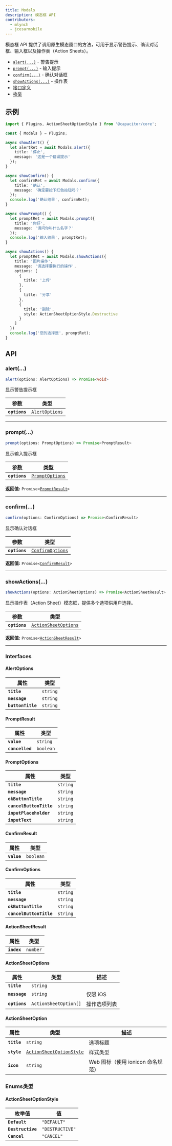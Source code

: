 ```yaml
---
title: Modals
description: 模态框 API
contributors:
  - mlynch
  - jcesarmobile
---
```


<plugin-platforms platforms="pwa,ios,android"></plugin-platforms>

模态框 API 提供了调用原生模态窗口的方法，可用于显示警告提示、确认对话框、输入框以及操作表（Action Sheets）。

- [`alert(...)`](#alert) - 警告提示
- [`prompt(...)`](#prompt) - 输入提示
- [`confirm(...)`](#confirm) - 确认对话框
- [`showActions(...)`](#showactions) - 操作表
- [接口定义](#interfaces)
- [枚举](#enums)

## 示例

```typescript
import { Plugins, ActionSheetOptionStyle } from '@capacitor/core';

const { Modals } = Plugins;

async showAlert() {
  let alertRet = await Modals.alert({
    title: '停止',
    message: '这是一个错误提示'
  });
}

async showConfirm() {
  let confirmRet = await Modals.confirm({
    title: '确认',
    message: '确定要按下红色按钮吗？'
  });
  console.log('确认结果', confirmRet);
}

async showPrompt() {
  let promptRet = await Modals.prompt({
    title: '你好',
    message: '请问你叫什么名字？'
  });
  console.log('输入结果', promptRet);
}

async showActions() {
  let promptRet = await Modals.showActions({
    title: '图片操作',
    message: '请选择要执行的操作',
    options: [
      {
        title: '上传'
      },
      {
        title: '分享'
      },
      {
        title: '删除',
        style: ActionSheetOptionStyle.Destructive
      }
    ]
  })
  console.log('您的选择是', promptRet);
}
```

## API

### alert(...)

```typescript
alert(options: AlertOptions) => Promise<void>
```

显示警告提示框

| 参数          | 类型                                                  |
| ------------- | ----------------------------------------------------- |
| **`options`** | <code><a href="#alertoptions">AlertOptions</a></code> |

---

### prompt(...)

```typescript
prompt(options: PromptOptions) => Promise<PromptResult>
```

显示输入提示框

| 参数          | 类型                                                    |
| ------------- | ------------------------------------------------------- |
| **`options`** | <code><a href="#promptoptions">PromptOptions</a></code> |

**返回值:** <code>Promise&lt;<a href="#promptresult">PromptResult</a>&gt;</code>

---

### confirm(...)

```typescript
confirm(options: ConfirmOptions) => Promise<ConfirmResult>
```

显示确认对话框

| 参数          | 类型                                                      |
| ------------- | --------------------------------------------------------- |
| **`options`** | <code><a href="#confirmoptions">ConfirmOptions</a></code> |

**返回值:** <code>Promise&lt;<a href="#confirmresult">ConfirmResult</a>&gt;</code>

---

### showActions(...)

```typescript
showActions(options: ActionSheetOptions) => Promise<ActionSheetResult>
```

显示操作表（Action Sheet）模态框，提供多个选项供用户选择。

| 参数          | 类型                                                              |
| ------------- | ----------------------------------------------------------------- |
| **`options`** | <code><a href="#actionsheetoptions">ActionSheetOptions</a></code> |

**返回值:** <code>Promise&lt;<a href="#actionsheetresult">ActionSheetResult</a>&gt;</code>

---

### Interfaces

#### AlertOptions

| 属性              | 类型                |
| ----------------- | ------------------- |
| **`title`**       | <code>string</code> |
| **`message`**     | <code>string</code> |
| **`buttonTitle`** | <code>string</code> |

#### PromptResult

| 属性            | 类型                 |
| --------------- | -------------------- |
| **`value`**     | <code>string</code>  |
| **`cancelled`** | <code>boolean</code> |

#### PromptOptions

| 属性                    | 类型                |
| ----------------------- | ------------------- |
| **`title`**             | <code>string</code> |
| **`message`**           | <code>string</code> |
| **`okButtonTitle`**     | <code>string</code> |
| **`cancelButtonTitle`** | <code>string</code> |
| **`inputPlaceholder`**  | <code>string</code> |
| **`inputText`**         | <code>string</code> |

#### ConfirmResult

| 属性        | 类型                 |
| ----------- | -------------------- |
| **`value`** | <code>boolean</code> |

#### ConfirmOptions

| 属性                    | 类型                |
| ----------------------- | ------------------- |
| **`title`**             | <code>string</code> |
| **`message`**           | <code>string</code> |
| **`okButtonTitle`**     | <code>string</code> |
| **`cancelButtonTitle`** | <code>string</code> |

#### ActionSheetResult

| 属性        | 类型                |
| ----------- | ------------------- |
| **`index`** | <code>number</code> |

#### ActionSheetOptions

| 属性          | 类型                             | 描述         |
| ------------- | -------------------------------- | ------------ |
| **`title`**   | <code>string</code>              |              |
| **`message`** | <code>string</code>              | 仅限 iOS     |
| **`options`** | <code>ActionSheetOption[]</code> | 操作选项列表 |

#### ActionSheetOption

| 属性        | 类型                                                                      | 描述                              |
| ----------- | ------------------------------------------------------------------------- | --------------------------------- |
| **`title`** | <code>string</code>                                                       | 选项标题                          |
| **`style`** | <code><a href="#actionsheetoptionstyle">ActionSheetOptionStyle</a></code> | 样式类型                          |
| **`icon`**  | <code>string</code>                                                       | Web 图标（使用 ionicon 命名规范） |

### Enums类型

#### ActionSheetOptionStyle

| 枚举值            | 值                         |
| ----------------- | -------------------------- |
| **`Default`**     | <code>"DEFAULT"</code>     |
| **`Destructive`** | <code>"DESTRUCTIVE"</code> |
| **`Cancel`**      | <code>"CANCEL"</code>      |
